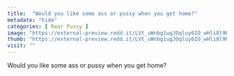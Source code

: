 ```yaml
---
title:  "Would you like some ass or pussy when you get home?"
metadate: "hide"
categories: [ Rear Pussy ]
image: "https://external-preview.redd.it/LVt_uWnbg1ugJOqluy6IO_wHli8l9RrTIji9GZGe6tc.jpg?auto=webp&s=e00af8fe6a6eba8afca875c9909b5389b2c0a96d"
thumb: "https://external-preview.redd.it/LVt_uWnbg1ugJOqluy6IO_wHli8l9RrTIji9GZGe6tc.jpg?width=1080&crop=smart&auto=webp&s=c6347dbeb7baded6c72cd72d080ccf1e227d7154"
visit: ""
---
```

Would you like some ass or pussy when you get home?
